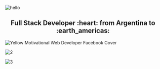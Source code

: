  
 <img  align="center" src=https://raw.githubusercontent.com/gist/Prince-Shivaram/3ace2c813ca49546f3f5f20cd03a2d3e/raw/6058e76860d16ee29df949da3166b3653959318f/hello.gif alt="hello"> </img>

 


<h2 align="center">
Full Stack Developer :heart: from Argentina to :earth_americas:
</h2>


![Yellow Motivational Web Developer Facebook Cover](https://user-images.githubusercontent.com/66582514/201788347-fa0602e7-fb6d-4de4-bbe9-b0b9021169ee.jpg)

![2](https://user-images.githubusercontent.com/66582514/201779524-773dac4e-5f41-4f04-a058-9d4f18e15ecf.jpg)

 
![3](https://user-images.githubusercontent.com/66582514/201779515-aca24376-ff0f-47d2-a0a7-0904acdb5e2e.jpg)


 
